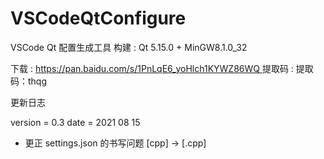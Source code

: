 <!--
 * @Coding: utf-8
 * @Author: vector-wlc
 * @Date: 2021-08-15 11:04:12
 * @Description: 
-->

# VSCodeQtConfigure

VSCode Qt 配置生成工具
构建 : Qt 5.15.0 + MinGW8.1.0_32

下载 : [https://pan.baidu.com/s/1PnLqE6_yoHlch1KYWZ86WQ ](https://pan.baidu.com/s/1PnLqE6_yoHlch1KYWZ86WQ ) 提取码 : 提取码：thqg

更新日志

version = 0.3 
date = 2021 08 15

* 更正 settings.json 的书写问题 \[cpp\] -> \[.cpp\]